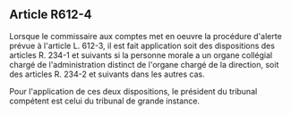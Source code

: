 Article R612-4
----
Lorsque le commissaire aux comptes met en oeuvre la procédure d'alerte prévue à
l'article L. 612-3, il est fait application soit des dispositions des articles
R. 234-1 et suivants si la personne morale a un organe collégial chargé de
l'administration distinct de l'organe chargé de la direction, soit des articles
R. 234-2 et suivants dans les autres cas.

Pour l'application de ces deux dispositions, le président du tribunal compétent
est celui du tribunal de grande instance.
